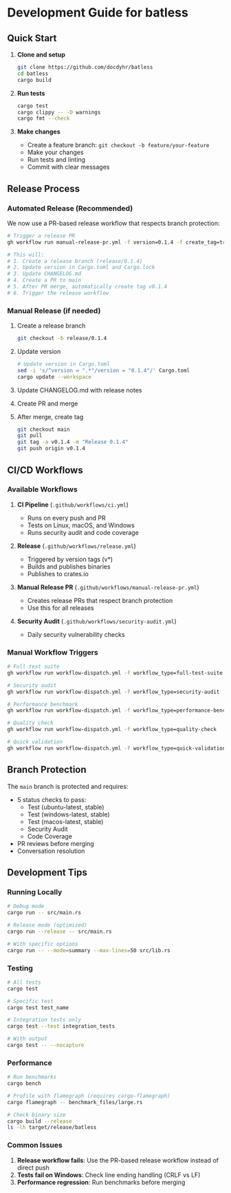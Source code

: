 # Development Guide for batless

## Quick Start

1. **Clone and setup**
   ```bash
   git clone https://github.com/docdyhr/batless
   cd batless
   cargo build
   ```

2. **Run tests**
   ```bash
   cargo test
   cargo clippy -- -D warnings
   cargo fmt --check
   ```

3. **Make changes**
   - Create a feature branch: `git checkout -b feature/your-feature`
   - Make your changes
   - Run tests and linting
   - Commit with clear messages

## Release Process

### Automated Release (Recommended)

We now use a PR-based release workflow that respects branch protection:

```bash
# Trigger a release PR
gh workflow run manual-release-pr.yml -f version=0.1.4 -f create_tag=true -f dry_run=false

# This will:
# 1. Create a release branch (release/0.1.4)
# 2. Update version in Cargo.toml and Cargo.lock
# 3. Update CHANGELOG.md
# 4. Create a PR to main
# 5. After PR merge, automatically create tag v0.1.4
# 6. Trigger the release workflow
```

### Manual Release (if needed)

1. Create a release branch
   ```bash
   git checkout -b release/0.1.4
   ```

2. Update version
   ```bash
   # Update version in Cargo.toml
   sed -i 's/^version = ".*"/version = "0.1.4"/' Cargo.toml
   cargo update --workspace
   ```

3. Update CHANGELOG.md with release notes

4. Create PR and merge

5. After merge, create tag
   ```bash
   git checkout main
   git pull
   git tag -a v0.1.4 -m "Release 0.1.4"
   git push origin v0.1.4
   ```

## CI/CD Workflows

### Available Workflows

1. **CI Pipeline** (`.github/workflows/ci.yml`)
   - Runs on every push and PR
   - Tests on Linux, macOS, and Windows
   - Runs security audit and code coverage

2. **Release** (`.github/workflows/release.yml`)
   - Triggered by version tags (v*)
   - Builds and publishes binaries
   - Publishes to crates.io

3. **Manual Release PR** (`.github/workflows/manual-release-pr.yml`)
   - Creates release PRs that respect branch protection
   - Use this for all releases

4. **Security Audit** (`.github/workflows/security-audit.yml`)
   - Daily security vulnerability checks

### Manual Workflow Triggers

```bash
# Full test suite
gh workflow run workflow-dispatch.yml -f workflow_type=full-test-suite

# Security audit
gh workflow run workflow-dispatch.yml -f workflow_type=security-audit

# Performance benchmark
gh workflow run workflow-dispatch.yml -f workflow_type=performance-benchmark

# Quality check
gh workflow run workflow-dispatch.yml -f workflow_type=quality-check

# Quick validation
gh workflow run workflow-dispatch.yml -f workflow_type=quick-validation
```

## Branch Protection

The `main` branch is protected and requires:
- 5 status checks to pass:
  - Test (ubuntu-latest, stable)
  - Test (windows-latest, stable)
  - Test (macos-latest, stable)
  - Security Audit
  - Code Coverage
- PR reviews before merging
- Conversation resolution

## Development Tips

### Running Locally

```bash
# Debug mode
cargo run -- src/main.rs

# Release mode (optimized)
cargo run --release -- src/main.rs

# With specific options
cargo run -- --mode=summary --max-lines=50 src/lib.rs
```

### Testing

```bash
# All tests
cargo test

# Specific test
cargo test test_name

# Integration tests only
cargo test --test integration_tests

# With output
cargo test -- --nocapture
```

### Performance

```bash
# Run benchmarks
cargo bench

# Profile with flamegraph (requires cargo-flamegraph)
cargo flamegraph -- benchmark_files/large.rs

# Check binary size
cargo build --release
ls -lh target/release/batless
```

### Common Issues

1. **Release workflow fails**: Use the PR-based release workflow instead of direct push
2. **Tests fail on Windows**: Check line ending handling (CRLF vs LF)
3. **Performance regression**: Run benchmarks before merging